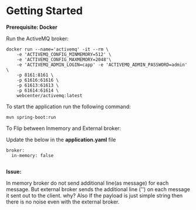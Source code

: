# Getting Started

**Prerequisite: Docker**

Run the ActiveMQ broker:

```
docker run --name='activemq' -it --rm \
    -e 'ACTIVEMQ_CONFIG_MINMEMORY=512' \
    -e 'ACTIVEMQ_CONFIG_MAXMEMORY=2048'\
    -e 'ACTIVEMQ_ADMIN_LOGIN=capp' -e 'ACTIVEMQ_ADMIN_PASSWORD=admin' \
    -p 8161:8161 \
    -p 61616:61616 \
    -p 61613:61613 \
    -p 61614:61614 \
    webcenter/activemq:latest
```
    
To start the application run the following command:

```
mvn spring-boot:run
```

To Flip between Inmemory and External broker:

Update the below in the **application.yaml** file

```
broker:
  in-memory: false
 
```

**Issue:**

In memory broker do not send additional line(as message) for each message.
 But external broker sends the additional line ('\') on each message it sent out to the client. why? 
 Also If the payload is just simple string then there is no noise even with the external broker. 
